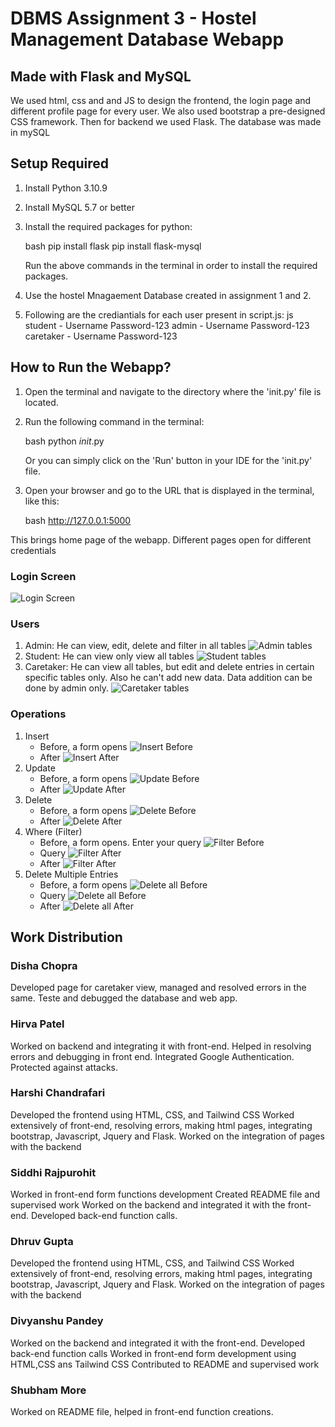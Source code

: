 # DBMS Assignment 3 - Hostel Management Database Webapp

## Made with Flask and MySQL

We used html, css and and JS to design the frontend, the login page and different profile page for every user. We also used bootstrap  a pre-designed CSS framework. Then for backend we used Flask. The database was made in mySQL

## Setup Required

1. Install Python 3.10.9 

2. Install MySQL 5.7 or better

3. Install the required packages for python: 

    bash
    pip install flask
    pip install flask-mysql
    

    Run the above commands in the terminal in order to install the required packages.

4. Use the hostel Mnagaement Database created in assignment 1 and 2. 
5. Following are the crediantials for each user present in script.js:
 js
    student - Username        Password-123
    admin - Username        Password-123
    caretaker - Username    Password-123


## How to Run the Webapp?

1. Open the terminal and navigate to the directory where the 'init.py' file is located.

2. Run the following command in the terminal:

    bash
    python _init_.py
    

    Or you can simply click on the 'Run' button in your IDE for the 'init.py' file.

3. Open your browser and go to the URL that is displayed in the terminal, like this:

    bash
    http://127.0.0.1:5000
    
    
This brings home page of the webapp. Different pages open for different credentials

### Login Screen
 ![Login Screen]( https://github.com/siddhiraj09/databases/blob/main/img/WhatsApp%20Image%202024-04-06%20at%2016.14.55.jpeg  )

### Users
1. Admin: He can view, edit, delete and filter in all tables
 ![Admin tables]( https://github.com/siddhiraj09/databases/blob/main/img/WhatsApp%20Image%202024-04-06%20at%2016.14.55%20(1).jpeg)
2. Student:  He can view only view all tables
 ![Student tables]( https://github.com/siddhiraj09/databases/blob/main/img/stud.jpeg)
3. Caretaker: He can view all tables, but edit and delete entries in certain specific tables only. Also he can't add new data. Data addition can be done by admin only. 
 ![Caretaker tables]( https://github.com/siddhiraj09/databases/blob/main/img/care.jpeg)


 ### Operations
1. Insert
    * Before, a form opens ![Insert Before]( https://github.com/siddhiraj09/databases/blob/main/img/WhatsApp%20Image%202024-04-06%20at%2016.19.38%20(2).jpeg   )
    * After ![Insert After](https://github.com/siddhiraj09/databases/blob/main/img/WhatsApp%20Image%202024-04-06%20at%2016.19.37.jpeg)
2. Update
    * Before, a form opens ![Update Before](   https://github.com/siddhiraj09/databases/blob/main/img/WhatsApp%20Image%202024-04-06%20at%2016.32.50.jpeg  )
    * After ![Update After]( https://github.com/siddhiraj09/databases/blob/main/img/WhatsApp%20Image%202024-04-06%20at%2016.32.50%20(1).jpeg )
3. Delete
    * Before, a form opens ![Delete Before]( https://github.com/siddhiraj09/databases/blob/main/img/WhatsApp%20Image%202024-04-06%20at%2016.21.53.jpeg )
    * After ![Delete After]( https://github.com/siddhiraj09/databases/blob/main/img/WhatsApp%20Image%202024-04-06%20at%2016.21.54%20(1).jpeg )
4. Where (Filter)
    * Before, a form opens. Enter your query ![Filter Before](https://github.com/siddhiraj09/databases/blob/main/img/WhatsApp%20Image%202024-04-06%20at%2016.14.56%20(1).jpeg)
    * Query ![Filter After](https://github.com/siddhiraj09/databases/blob/main/img/WhatsApp%20Image%202024-04-06%20at%2016.14.57%20(2).jpeg)
    * After ![Filter After](https://github.com/siddhiraj09/databases/blob/main/img/WhatsApp%20Image%202024-04-06%20at%2016.14.57%20(1).jpeg )
5. Delete Multiple Entries
    * Before, a form opens ![Delete all Before]( https://github.com/siddhiraj09/databases/blob/main/img/WhatsApp%20Image%202024-04-06%20at%2016.36.55%20(1).jpeg  )
    * Query ![Delete all Before]( https://github.com/siddhiraj09/databases/blob/main/img/WhatsApp%20Image%202024-04-06%20at%2016.36.55%20(2).jpeg )
    * After ![Delete all After]( https://github.com/siddhiraj09/databases/blob/main/img/WhatsApp%20Image%202024-04-06%20at%2016.36.55.jpeg )

<!-- ### Student
1. Student is only allowed to view specific tables. He can't insert, delete or update any information.
   view
   * hostels table  ![Insert Before](     )
   * room allocation table  ![Insert Before](     )
   
### Admin
1. Admin can view, edit, delete and update all tables. 
   View
   * hostels table  ![View Before](     )
   * room allocation table  ![View Before](     )
   
   Edit/Update 
   * Hostels table, Before, a form opens ![Update Before](     )
   * Hostels table, After ![Update After](      )
   * Room Allocation table, Before, a form opens ![Update Before](     )
   * Room Allocation table, After ![Update After](      )
  

   Delete 
   * Hostels table, Before, a form opens ![Delete Before](     )
   * Hostels table, After ![Delete After](      )
   * Room Allocation table, Before, a form opens ![Delete Before](     )
   * Room Allocation table, After ![Delete After](      )
      

   Add Data
   * Hostels table, Before, a form opens ![Insert Before](     )
   * Hostels table, After ![Insert After](      )
   * Room Allocation table, Before, a form opens ![Insert Before](     )
   * Room Allocation table, After ![Insert After](      )
  

   Filter
   * Hostels table, Before, a form opens. Enter your Query ![Filter Before](     )
   * Hostels table, After ![Filter After](      )
   * Room Allocation table, Before, a form opens. Enter your Query ![Filter Before](     )
   * Room Allocation table, After ![Filter After](      )

   Delete All
   * Hostels table, Before, a form opens. Enter your Query ![Delete All](     )
   * Hostels table, After ![Delete All](      )
   * Room Allocation table, Before, a form opens. Enter your Query ![Delete All](     )
   * Room Allocation table, After ![Delete All](      ) -->
 
## Work Distribution
### Disha Chopra 
Developed page for caretaker view, managed and resolved errors in the same. 
Teste and debugged the database and web app. 

### Hirva Patel
Worked on backend and integrating it with front-end.
Helped in resolving errors and debugging in front end.
Integrated Google Authentication.
Protected against attacks.

### Harshi Chandrafari
Developed the frontend using HTML, CSS, and Tailwind CSS
Worked extensively of front-end, resolving errors, making html pages, integrating bootstrap, Javascript, Jquery and Flask. 
Worked on the integration of pages with the backend

### Siddhi Rajpurohit
Worked in front-end form functions development
Created README file and supervised work
Worked on the backend and integrated it with the front-end.
Developed back-end function calls.

### Dhruv Gupta
Developed the frontend using HTML, CSS, and Tailwind CSS
Worked extensively of front-end, resolving errors, making html pages, integrating bootstrap, Javascript, Jquery and Flask. 
Worked on the integration of pages with the backend

### Divyanshu Pandey
Worked on the backend and integrated it with the front-end.
Developed back-end function calls
Worked in front-end form development using HTML,CSS ans Tailwind CSS 
Contributed to README and supervised work

### Shubham More
Worked on README file, helped in front-end function creations.
